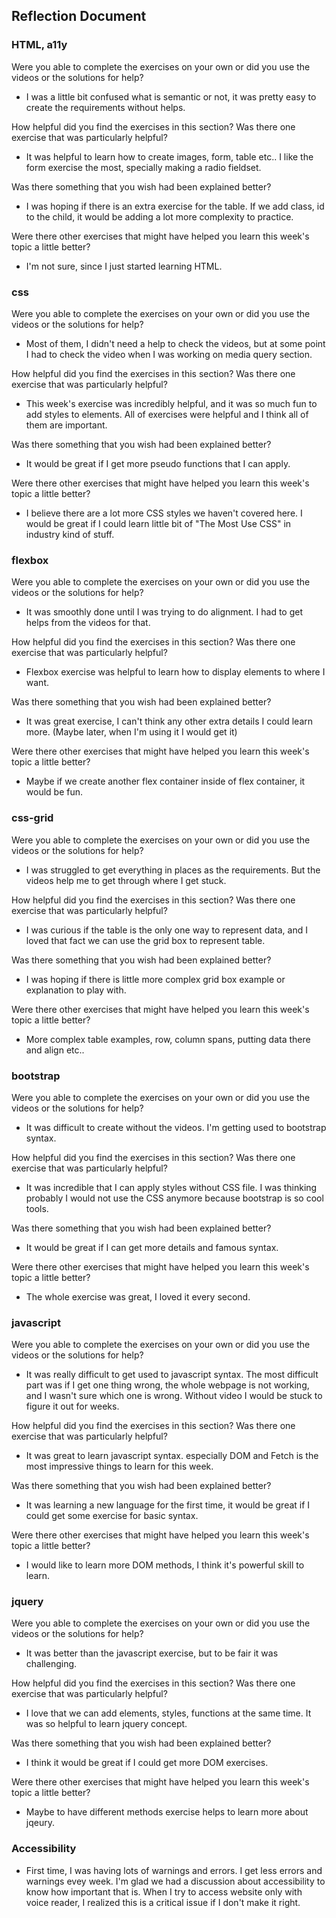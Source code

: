 ## Reflection Document

### HTML, a11y

Were you able to complete the exercises on your own or did you use the videos or the solutions for help?

- I was a little bit confused what is semantic or not, it was pretty easy to create the requirements without helps.

How helpful did you find the exercises in this section? Was there one exercise that was particularly helpful?

- It was helpful to learn how to create images, form, table etc.. I like the form exercise the most, specially making a radio fieldset.

Was there something that you wish had been explained better?

- I was hoping if there is an extra exercise for the table. If we add class, id to the child, it would be adding a lot more complexity to practice.

Were there other exercises that might have helped you learn this week's topic a little better?

- I'm not sure, since I just started learning HTML.

### css

Were you able to complete the exercises on your own or did you use the videos or the solutions for help?

- Most of them, I didn't need a help to check the videos, but at some point I had to check the video when I was working on media query section.

How helpful did you find the exercises in this section? Was there one exercise that was particularly helpful?

- This week's exercise was incredibly helpful, and it was so much fun to add styles to elements. All of exercises were helpful and I think all of them are important.

Was there something that you wish had been explained better?

- It would be great if I get more pseudo functions that I can apply.

Were there other exercises that might have helped you learn this week's topic a little better?

- I believe there are a lot more CSS styles we haven't covered here. I would be great if I could learn little bit of "The Most Use CSS" in industry kind of stuff.

### flexbox

Were you able to complete the exercises on your own or did you use the videos or the solutions for help?

- It was smoothly done until I was trying to do alignment. I had to get helps from the videos for that.

How helpful did you find the exercises in this section? Was there one exercise that was particularly helpful?

- Flexbox exercise was helpful to learn how to display elements to where I want.

Was there something that you wish had been explained better?

- It was great exercise, I can't think any other extra details I could learn more. (Maybe later, when I'm using it I would get it)

Were there other exercises that might have helped you learn this week's topic a little better?

- Maybe if we create another flex container inside of flex container, it would be fun.

### css-grid

Were you able to complete the exercises on your own or did you use the videos or the solutions for help?

- I was struggled to get everything in places as the requirements. But the videos help me to get through where I get stuck.

How helpful did you find the exercises in this section? Was there one exercise that was particularly helpful?

- I was curious if the table is the only one way to represent data, and I loved that fact we can use the grid box to represent table.

Was there something that you wish had been explained better?

- I was hoping if there is little more complex grid box example or explanation to play with.

Were there other exercises that might have helped you learn this week's topic a little better?

- More complex table examples, row, column spans, putting data there and align etc..

### bootstrap

Were you able to complete the exercises on your own or did you use the videos or the solutions for help?

- It was difficult to create without the videos. I'm getting used to bootstrap syntax.

How helpful did you find the exercises in this section? Was there one exercise that was particularly helpful?

- It was incredible that I can apply styles without CSS file. I was thinking probably I would not use the CSS anymore because bootstrap is so cool tools.

Was there something that you wish had been explained better?

- It would be great if I can get more details and famous syntax.

Were there other exercises that might have helped you learn this week's topic a little better?

- The whole exercise was great, I loved it every second.

### javascript

Were you able to complete the exercises on your own or did you use the videos or the solutions for help?

- It was really difficult to get used to javascript syntax. The most difficult part was if I get one thing wrong, the whole webpage is not working, and I wasn't sure which one is wrong. Without video I would be stuck to figure it out for weeks.

How helpful did you find the exercises in this section? Was there one exercise that was particularly helpful?

- It was great to learn javascript syntax. especially DOM and Fetch is the most impressive things to learn for this week.

Was there something that you wish had been explained better?

- It was learning a new language for the first time, it would be great if I could get some exercise for basic syntax.

Were there other exercises that might have helped you learn this week's topic a little better?

- I would like to learn more DOM methods, I think it's powerful skill to learn.

### jquery

Were you able to complete the exercises on your own or did you use the videos or the solutions for help?

- It was better than the javascript exercise, but to be fair it was challenging.

How helpful did you find the exercises in this section? Was there one exercise that was particularly helpful?

- I love that we can add elements, styles, functions at the same time. It was so helpful to learn jquery concept.

Was there something that you wish had been explained better?

- I think it would be great if I could get more DOM exercises.

Were there other exercises that might have helped you learn this week's topic a little better?

- Maybe to have different methods exercise helps to learn more about jqeury.

### Accessibility

- First time, I was having lots of warnings and errors. I get less errors and warnings evey week. I'm glad we had a discussion about accessibility to know how important that is. When I try to access website only with voice reader, I realized this is a critical issue if I don't make it right.
